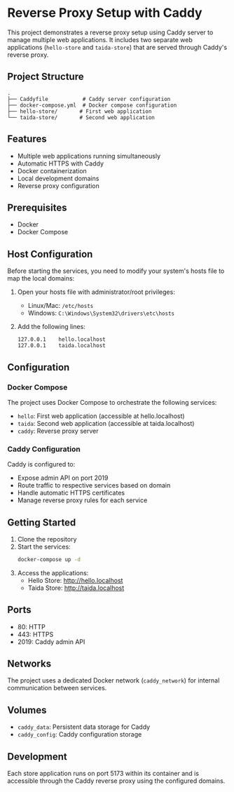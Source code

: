 # Reverse Proxy Setup with Caddy

This project demonstrates a reverse proxy setup using Caddy server to manage multiple web applications. It includes two separate web applications (`hello-store` and `taida-store`) that are served through Caddy's reverse proxy.

## Project Structure

```
.
├── Caddyfile           # Caddy server configuration
├── docker-compose.yml  # Docker compose configuration
├── hello-store/       # First web application
└── taida-store/       # Second web application
```

## Features

- Multiple web applications running simultaneously
- Automatic HTTPS with Caddy
- Docker containerization
- Local development domains
- Reverse proxy configuration

## Prerequisites

- Docker
- Docker Compose

## Host Configuration

Before starting the services, you need to modify your system's hosts file to map the local domains:

1. Open your hosts file with administrator/root privileges:
   - Linux/Mac: `/etc/hosts`
   - Windows: `C:\Windows\System32\drivers\etc\hosts`

2. Add the following lines:
   ```
   127.0.0.1    hello.localhost
   127.0.0.1    taida.localhost
   ```

## Configuration

### Docker Compose

The project uses Docker Compose to orchestrate the following services:

- `hello`: First web application (accessible at hello.localhost)
- `taida`: Second web application (accessible at taida.localhost)
- `caddy`: Reverse proxy server

### Caddy Configuration

Caddy is configured to:
- Expose admin API on port 2019
- Route traffic to respective services based on domain
- Handle automatic HTTPS certificates
- Manage reverse proxy rules for each service

## Getting Started

1. Clone the repository
2. Start the services:
   ```bash
   docker-compose up -d
   ```
3. Access the applications:
   - Hello Store: http://hello.localhost
   - Taida Store: http://taida.localhost

## Ports

- 80: HTTP
- 443: HTTPS
- 2019: Caddy admin API

## Networks

The project uses a dedicated Docker network (`caddy_network`) for internal communication between services.

## Volumes

- `caddy_data`: Persistent data storage for Caddy
- `caddy_config`: Caddy configuration storage

## Development

Each store application runs on port 5173 within its container and is accessible through the Caddy reverse proxy using the configured domains. 